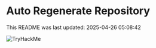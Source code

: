 # Auto Regenerate Repository

This README was last updated: 2025-04-26 05:08:42

 ![TryHackMe](https://tryhackme.com/badge/533634)